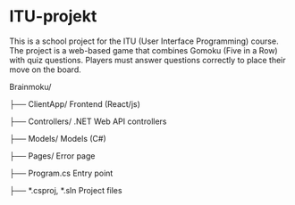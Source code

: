 # ITU-projekt
This is a school project for the ITU (User Interface Programming) course. The project is a web-based game that combines Gomoku (Five in a Row) with quiz questions. Players must answer questions correctly to place their move on the board.

Brainmoku/

├── ClientApp/        Frontend (React/js)

├── Controllers/      .NET Web API controllers

├── Models/           Models (C#)

├── Pages/            Error page

├── Program.cs        Entry point

├── *.csproj, *.sln   Project files

